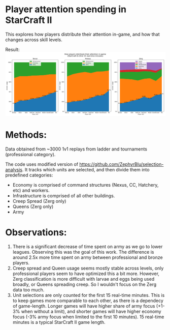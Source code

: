 # Player attention spending in StarCraft II

This explores how players distribute their attention in-game, and how that changes across skill levels.

Result:
![Screenshot](./result15.png)

# Methods:

Data obtained from ~3000 1v1 replays from ladder and tournaments (professional category).

The code uses modified version of https://github.com/ZephyrBlu/selection-analysis. 
It tracks which units are selected, and then divide them into predefined categories:

* Economy is comprised of command structures (Nexus, CC, Hatchery, etc) and workers.
* Infrastructure is comprised of all other buildings.
* Creep Spread (Zerg only)
* Queens (Zerg only)
* Army


# Observations:
1. There is a significant decrease of time spent on army as we go to lower leagues. Observing this was the goal of this work. The difference is around 2.5x more time spent on army between professional and bronze players.
2. Creep spread and Queen usage seems mostly stable across levels, only professional players seem to have optimized this a bit more. However, Zerg classification is more difficult with larvae and eggs being used broadly, or Queens spreading creep. So I wouldn't focus on the Zerg data too much.
3. Unit selections are only counted for the first 15 real-time minutes. This is to keep games more comparable to each other, as there is a dependecy of game-length. Longer games will have higher share of army focus (+1-3% when without a limit), and shorter games will have higher economy focus (-3% army focus when limited to the first 10 minutes). 15 real-time minutes is a typical StarCraft II game length.